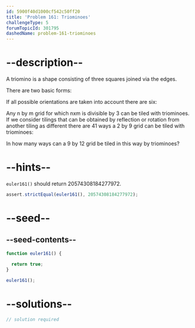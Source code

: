 ```yaml
---
id: 5900f40d1000cf542c50ff20
title: 'Problem 161: Triominoes'
challengeType: 5
forumTopicId: 301795
dashedName: problem-161-triominoes
---
```


# --description--

A triomino is a shape consisting of three squares joined via the edges.

There are two basic forms:

If all possible orientations are taken into account there are six:

Any n by m grid for which nxm is divisible by 3 can be tiled with triominoes. If we consider tilings that can be obtained by reflection or rotation from another tiling as different there are 41 ways a 2 by 9 grid can be tiled with triominoes:

In how many ways can a 9 by 12 grid be tiled in this way by triominoes?

# --hints--

`euler161()` should return 20574308184277972.

```js
assert.strictEqual(euler161(), 20574308184277972);
```

# --seed--

## --seed-contents--

```js
function euler161() {

  return true;
}

euler161();
```

# --solutions--

```js
// solution required
```